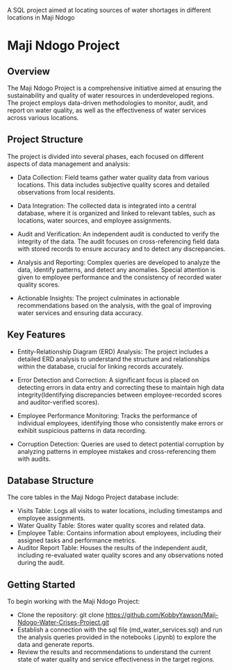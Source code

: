 A SQL project aimed at locating sources of water shortages in different locations in Maji Ndogo

# Maji Ndogo Project
## Overview
The Maji Ndogo Project is a comprehensive initiative aimed at ensuring the sustainability and quality of water resources in underdeveloped regions. The project employs data-driven methodologies to monitor, audit, and report on water quality, as well as the effectiveness of water services across various locations.

## Project Structure
The project is divided into several phases, each focused on different aspects of data management and analysis:

- Data Collection: Field teams gather water quality data from various locations. This data includes subjective quality scores and detailed observations from local residents.

- Data Integration: The collected data is integrated into a central database, where it is organized and linked to relevant tables, such as locations, water sources, and employee assignments.

- Audit and Verification: An independent audit is conducted to verify the integrity of the data. The audit focuses on cross-referencing field data with stored records to ensure accuracy and to detect any discrepancies.

- Analysis and Reporting: Complex queries are developed to analyze the data, identify patterns, and detect any anomalies. Special attention is given to employee performance and the consistency of recorded water quality scores.

- Actionable Insights: The project culminates in actionable recommendations based on the analysis, with the goal of improving water services and ensuring data accuracy.

## Key Features
- Entity-Relationship Diagram (ERD) Analysis: The project includes a detailed ERD analysis to understand the structure and relationships within the database, crucial for linking records accurately.

- Error Detection and Correction: A significant focus is placed on detecting errors in data entry and correcting these to maintain high data integrity(Identifying discrepancies between employee-recorded scores and auditor-verified scores).

- Employee Performance Monitoring: Tracks the performance of individual employees, identifying those who consistently make errors or exhibit suspicious patterns in data recording.

- Corruption Detection: Queries are used to detect potential corruption by analyzing patterns in employee mistakes and cross-referencing them with audits.

## Database Structure
The core tables in the Maji Ndogo Project database include:

- Visits Table: Logs all visits to water locations, including timestamps and employee assignments.
- Water Quality Table: Stores water quality scores and related data.
- Employee Table: Contains information about employees, including their assigned tasks and performance metrics.
- Auditor Report Table: Houses the results of the independent audit, including re-evaluated water quality scores and any observations noted during the audit.

## Getting Started
To begin working with the Maji Ndogo Project:

- Clone the repository: git clone https://github.com/KobbyYawson/Maji-Ndogo-Water-Crises-Project.git
- Establish a connection with the sql file (md_water_services.sql) and run the analysis queries provided in the notebooks (.ipynb) to explore the data and generate reports.
- Review the results and recommendations to understand the current state of water quality and service effectiveness in the target regions.

